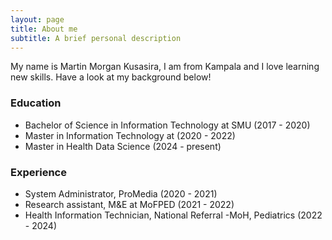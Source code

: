 ```yaml
---
layout: page
title: About me
subtitle: A brief personal description
---
```


My name is Martin Morgan Kusasira, I am from Kampala and I love learning new skills. Have a look at my background below!

### Education

- Bachelor of Science in Information Technology at SMU (2017 - 2020)
- Master in Information Technology at (2020 - 2022)
- Master in Health Data Science (2024 - present)

### Experience
- System Administrator, ProMedia (2020 - 2021)
- Research assistant, M&E at MoFPED (2021 - 2022)
- Health Information Technician, National Referral -MoH, Pediatrics  (2022 - 2024)
